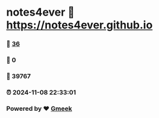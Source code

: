 # notes4ever :link: https://notes4ever.github.io 
### :page_facing_up: [36](https://notes4ever.github.io/tag.html) 
### :speech_balloon: 0 
### :hibiscus: 39767 
### :alarm_clock: 2024-11-08 22:33:01 
### Powered by :heart: [Gmeek](https://github.com/Meekdai/Gmeek)

